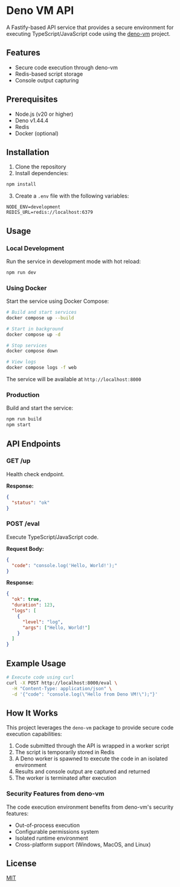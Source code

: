 # Deno VM API

A Fastify-based API service that provides a secure environment for executing
TypeScript/JavaScript code using the [deno-vm](https://github.com/casual-simulation/node-deno-vm) project.

## Features

- Secure code execution through deno-vm
- Redis-based script storage
- Console output capturing

## Prerequisites

- Node.js (v20 or higher)
- Deno v1.44.4
- Redis
- Docker (optional)

## Installation

1. Clone the repository
2. Install dependencies:
```bash
npm install
```

3. Create a `.env` file with the following variables:
```env
NODE_ENV=development
REDIS_URL=redis://localhost:6379
```

## Usage

### Local Development

Run the service in development mode with hot reload:
```bash
npm run dev
```

### Using Docker

Start the service using Docker Compose:
```bash
# Build and start services
docker compose up --build

# Start in background
docker compose up -d

# Stop services
docker compose down

# View logs
docker compose logs -f web
```

The service will be available at `http://localhost:8000`

### Production

Build and start the service:
```bash
npm run build
npm start
```

## API Endpoints

### GET /up
Health check endpoint.

**Response:**
```json
{
  "status": "ok"
}
```

### POST /eval
Execute TypeScript/JavaScript code.

**Request Body:**
```json
{
  "code": "console.log('Hello, World!');"
}
```

**Response:**
```json
{
  "ok": true,
  "duration": 123,
  "logs": [
    {
      "level": "log",
      "args": ["Hello, World!"]
    }
  ]
}
```

## Example Usage

```bash
# Execute code using curl
curl -X POST http://localhost:8000/eval \
  -H "Content-Type: application/json" \
  -d '{"code": "console.log(\"Hello from Deno VM!\");"}'
```

## How It Works

This project leverages the `deno-vm` package to provide secure code execution capabilities:

1. Code submitted through the API is wrapped in a worker script
2. The script is temporarily stored in Redis
3. A Deno worker is spawned to execute the code in an isolated environment
4. Results and console output are captured and returned
5. The worker is terminated after execution

### Security Features from deno-vm

The code execution environment benefits from deno-vm's security features:
- Out-of-process execution
- Configurable permissions system
- Isolated runtime environment
- Cross-platform support (Windows, MacOS, and Linux)

## License

[MIT](./LICENSE)
